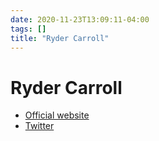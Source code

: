 ```yaml
---
date: 2020-11-23T13:09:11-04:00
tags: []
title: "Ryder Carroll"
---
```


# Ryder Carroll

* [Official website](http://www.rydercarroll.com/)
* [Twitter](https://twitter.com/rydercarroll)
